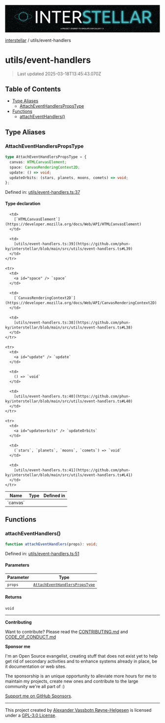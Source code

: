 <div>
  <img alt="SPECCER logo" src="https://raw.githubusercontent.com/phun-ky/interstellar/main/public/interstellar-header.png" style="max-height:120px;" />
</div>

[interstellar](../README.md) / utils/event-handlers

# utils/event-handlers

> Last updated 2025-03-18T13:45:43.070Z

## Table of Contents

- [Type Aliases](#type-aliases)
  - [AttachEventHandlersPropsType](#attacheventhandlerspropstype)
- [Functions](#functions)
  - [attachEventHandlers()](#attacheventhandlers)

## Type Aliases

### AttachEventHandlersPropsType

```ts
type AttachEventHandlersPropsType = {
  canvas: HTMLCanvasElement;
  space: CanvasRenderingContext2D;
  update: () => void;
  updateOrbits: (stars, planets, moons, comets) => void;
};
```

Defined in:
[utils/event-handlers.ts:37](https://github.com/phun-ky/interstellar/blob/main/src/utils/event-handlers.ts#L37)

#### Type declaration

<table>
  <thead>
    <tr>
      <th>Name</th>
      <th>Type</th>
      <th>Defined in</th>
    </tr>
  </thead>

  <tbody>
    <tr>
      <td>
        <a id="canvas" /> `canvas`
      </td>

      <td>
        [`HTMLCanvasElement`](https://developer.mozilla.org/docs/Web/API/HTMLCanvasElement)
      </td>

      <td>
        [utils/event-handlers.ts:39](https://github.com/phun-ky/interstellar/blob/main/src/utils/event-handlers.ts#L39)
      </td>
    </tr>

    <tr>
      <td>
        <a id="space" /> `space`
      </td>

      <td>
        [`CanvasRenderingContext2D`](https://developer.mozilla.org/docs/Web/API/CanvasRenderingContext2D)
      </td>

      <td>
        [utils/event-handlers.ts:38](https://github.com/phun-ky/interstellar/blob/main/src/utils/event-handlers.ts#L38)
      </td>
    </tr>

    <tr>
      <td>
        <a id="update" /> `update`
      </td>

      <td>
        () => `void`
      </td>

      <td>
        [utils/event-handlers.ts:40](https://github.com/phun-ky/interstellar/blob/main/src/utils/event-handlers.ts#L40)
      </td>
    </tr>

    <tr>
      <td>
        <a id="updateorbits" /> `updateOrbits`
      </td>

      <td>
        (`stars`, `planets`, `moons`, `comets`) => `void`
      </td>

      <td>
        [utils/event-handlers.ts:41](https://github.com/phun-ky/interstellar/blob/main/src/utils/event-handlers.ts#L41)
      </td>
    </tr>

  </tbody>
</table>

## Functions

### attachEventHandlers()

```ts
function attachEventHandlers(props): void;
```

Defined in:
[utils/event-handlers.ts:51](https://github.com/phun-ky/interstellar/blob/main/src/utils/event-handlers.ts#L51)

#### Parameters

| Parameter | Type                                                                             |
| --------- | -------------------------------------------------------------------------------- |
| `props`   | [`AttachEventHandlersPropsType`](event-handlers.md#attacheventhandlerspropstype) |

#### Returns

`void`

---

**Contributing**

Want to contribute? Please read the
[CONTRIBUTING.md](https://github.com/phun-ky/interstellar/blob/main/CONTRIBUTING.md)
and
[CODE_OF_CONDUCT.md](https://github.com/phun-ky/interstellar/blob/main/CODE_OF_CONDUCT.md)

**Sponsor me**

I'm an Open Source evangelist, creating stuff that does not exist yet to help
get rid of secondary activities and to enhance systems already in place, be it
documentation or web sites.

The sponsorship is an unique opportunity to alleviate more hours for me to
maintain my projects, create new ones and contribute to the large community
we're all part of :)

[Support me on GitHub Sponsors](https://github.com/sponsors/phun-ky).

---

This project created by [Alexander Vassbotn Røyne-Helgesen](http://phun-ky.net)
is licensed under a
[GPL-3.0 License](https://choosealicense.com/licenses/gpl-3.0/).
